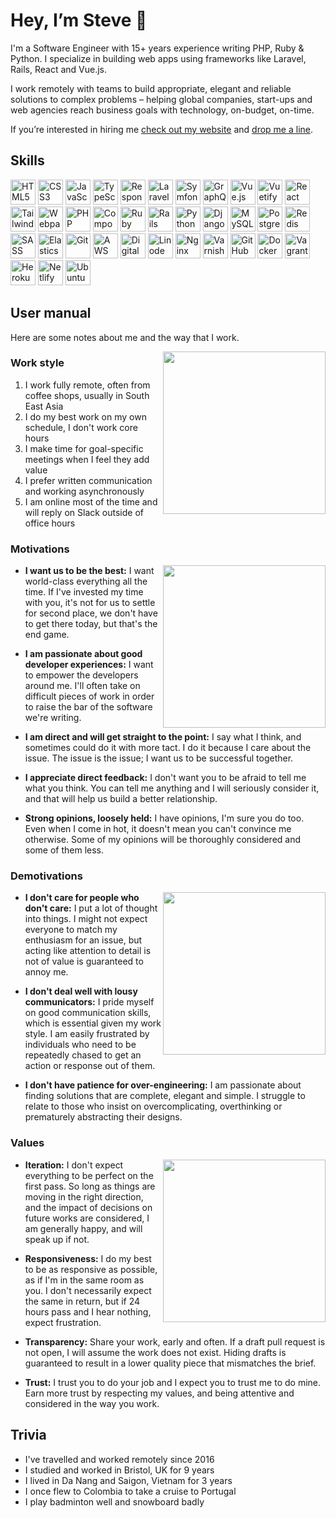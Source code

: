 # Hey, I’m Steve 👋

I'm a Software Engineer with 15+ years experience writing PHP, Ruby & Python. I specialize in building web apps using frameworks like Laravel, Rails, React and Vue.js.

I work remotely with teams to build appropriate, elegant and reliable solutions to complex problems – helping global companies, start-ups and web agencies reach business goals with technology, on-budget, on-time.

If you’re interested in hiring me [check out my website](https://steve.ly) and [drop me a line](https://twitter.com/stevelacey).


## Skills

<a href="https://steve.ly/html5" title="HTML5"><img src="https://steve.ly/images/fit/64/64/sm/storage/skills/html5.png" height="40" alt="HTML5"></a>
<a href="https://steve.ly/css3" title="CSS3"><img src="https://steve.ly/images/fit/64/64/sm/storage/skills/css3.png" height="40" alt="CSS3"></a>
<a href="https://steve.ly/js" title="JavaScript"><img src="https://steve.ly/images/fit/64/64/sm/storage/skills/javascript.png" height="40" alt="JavaScript"></a>
<a href="https://steve.ly/ts" title="TypeScript"><img src="https://steve.ly/images/fit/64/64/sm/storage/skills/typescript.png" height="40" alt="TypeScript"></a>
<a href="https://steve.ly/responsive-design" title="Responsive Design"><img src="https://steve.ly/images/fit/64/64/sm/storage/skills/responsive.png" height="40" alt="Responsive Design"></a>
<a href="https://steve.ly/laravel" title="Laravel"><img src="https://steve.ly/images/fit/64/64/sm/storage/skills/laravel.png" height="40" alt="Laravel"></a>
<a href="https://steve.ly/symfony" title="Symfony"><img src="https://steve.ly/images/fit/64/64/sm/storage/skills/symfony.png" height="40" alt="Symfony"></a>
<a href="https://steve.ly/graphql" title="GraphQL"><img src="https://steve.ly/images/fit/64/64/sm/storage/skills/graphql.png" height="40" alt="GraphQL"></a>
<a href="https://steve.ly/vue" title="Vue.js"><img src="https://steve.ly/images/fit/64/64/sm/storage/skills/vue.png" height="40" alt="Vue.js"></a>
<a href="https://steve.ly/vuetify" title="Vuetify"><img src="https://steve.ly/images/fit/64/64/sm/storage/skills/vuetify.png" height="40" alt="Vuetify"></a>
<a href="https://steve.ly/react" title="React"><img src="https://steve.ly/images/fit/64/64/sm/storage/skills/react.png" height="40" alt="React"></a>
<a href="https://steve.ly/tailwind" title="Tailwind"><img src="https://steve.ly/images/fit/64/64/sm/storage/skills/tailwind.png" height="40" alt="Tailwind"></a>
<a href="https://steve.ly/webpack" title="Webpack"><img src="https://steve.ly/images/fit/64/64/sm/storage/skills/webpack.png" height="40" alt="Webpack"></a>
<a href="https://steve.ly/php" title="PHP"><img src="https://steve.ly/images/fit/64/64/sm/storage/skills/php.png" height="40" alt="PHP"></a>
<a href="https://steve.ly/composer" title="Composer"><img src="https://steve.ly/images/fit/64/64/sm/storage/skills/composer.png" height="40" alt="Composer"></a>
<a href="https://steve.ly/ruby" title="Ruby"><img src="https://steve.ly/images/fit/64/64/sm/storage/skills/ruby.png" height="40" alt="Ruby"></a>
<a href="https://steve.ly/rails" title="Rails"><img src="https://steve.ly/images/fit/64/64/sm/storage/skills/rails.png" height="40" alt="Rails"></a>
<a href="https://steve.ly/python" title="Python"><img src="https://steve.ly/images/fit/64/64/sm/storage/skills/python.png" height="40" alt="Python"></a>
<a href="https://steve.ly/django" title="Django"><img src="https://steve.ly/images/fit/64/64/sm/storage/skills/django.png" height="40" alt="Django"></a>
<a href="https://steve.ly/mysql" title="MySQL"><img src="https://steve.ly/images/fit/64/64/sm/storage/skills/mysql.png" height="40" alt="MySQL"></a>
<a href="https://steve.ly/postgres" title="Postgres"><img src="https://steve.ly/images/fit/64/64/sm/storage/skills/postgres.png" height="40" alt="Postgres"></a>
<a href="https://steve.ly/redis" title="Redis"><img src="https://steve.ly/images/fit/64/64/sm/storage/skills/redis.png" height="40" alt="Redis"></a>
<a href="https://steve.ly/sass" title="SASS"><img src="https://steve.ly/images/fit/64/64/sm/storage/skills/sass.png" height="40" alt="SASS"></a>
<a href="https://steve.ly/elasticsearch" title="Elasticsearch"><img src="https://steve.ly/images/fit/64/64/sm/storage/skills/elasticsearch.png" height="40" alt="Elasticsearch"></a>
<a href="https://steve.ly/git" title="Git"><img src="https://steve.ly/images/fit/64/64/sm/storage/skills/git.png" height="40" alt="Git"></a>
<a href="https://steve.ly/aws" title="AWS"><img src="https://steve.ly/images/fit/64/64/sm/storage/skills/amazon-web-services.png" height="40" alt="AWS"></a>
<a href="https://steve.ly/digitalocean" title="DigitalOcean"><img src="https://steve.ly/images/fit/64/64/sm/storage/skills/digitalocean.png" height="40" alt="DigitalOcean"></a>
<a href="https://steve.ly/linode" title="Linode"><img src="https://steve.ly/images/fit/64/64/sm/storage/skills/linode.png" height="40" alt="Linode"></a>
<a href="https://steve.ly/nginx" title="Nginx"><img src="https://steve.ly/images/fit/64/64/sm/storage/skills/nginx.png" height="40" alt="Nginx"></a>
<a href="https://steve.ly/varnish" title="Varnish"><img src="https://steve.ly/images/fit/64/64/sm/storage/skills/varnish.png" height="40" alt="Varnish"></a>
<a href="https://steve.ly/github" title="GitHub"><img src="https://steve.ly/images/fit/64/64/sm/storage/skills/github.png" height="40" alt="GitHub"></a>
<a href="https://steve.ly/docker" title="Docker"><img src="https://steve.ly/images/fit/64/64/sm/storage/skills/docker.png" height="40" alt="Docker"></a>
<a href="https://steve.ly/vagrant" title="Vagrant"><img src="https://steve.ly/images/fit/64/64/sm/storage/skills/vagrant.png" height="40" alt="Vagrant"></a>
<a href="https://steve.ly/heroku" title="Heroku"><img src="https://steve.ly/images/fit/64/64/sm/storage/skills/heroku.png" height="40" alt="Heroku"></a>
<a href="https://steve.ly/netlify" title="Netlify"><img src="https://steve.ly/images/fit/64/64/sm/storage/skills/netlify.png" height="40" alt="Netlify"></a>
<a href="https://steve.ly/ubuntu" title="Ubuntu"><img src="https://steve.ly/images/fit/64/64/sm/storage/skills/ubuntu.png" height="40" alt="Ubuntu"></a>


## User manual

Here are some notes about me and the way that I work.

<a href="https://app.gun.io/workstyle/results/6cab485e-0952-420b-98e3-cc29e76a0d94/">
  <img src="https://user-images.githubusercontent.com/289531/166137977-7f8b9eaf-c979-430c-9493-91189300dbd3.png" align="right" width="260">
</a>

### Work style

1. I work fully remote, often from coffee shops, usually in South East Asia
2. I do my best work on my own schedule, I don't work core hours
3. I make time for goal-specific meetings when I feel they add value
4. I prefer written communication and working asynchronously
5. I am online most of the time and will reply on Slack outside of office hours

### Motivations

<img src="https://c.tenor.com/-mXgZ1VsTfAAAAAM/star-wars-the-mandalorian.gif" align="right" width="260">

- **I want us to be the best:** I want world-class everything all the time. If I've invested my time with you, it's not for us to settle for second place, we don't have to get there today, but that's the end game.

- **I am passionate about good developer experiences:** I want to empower the developers around me. I'll often take on difficult pieces of work in order to raise the bar of the software we're writing.

- **I am direct and will get straight to the point:** I say what I think, and sometimes could do it with more tact. I do it because I care about the issue. The issue is the issue; I want us to be successful together.

- **I appreciate direct feedback:** I don't want you to be afraid to tell me what you think. You can tell me anything and I will seriously consider it, and that will help us build a better relationship.

- **Strong opinions, loosely held:** I have opinions, I'm sure you do too. Even when I come in hot, it doesn't mean you can't convince me otherwise. Some of my opinions will be thoroughly considered and some of them less.

### Demotivations

<img src="https://c.tenor.com/EDx6I5vUZPoAAAAd/the-mandalorian-mandalorian.gif" align="right" width="260">

- **I don't care for people who don't care:** I put a lot of thought into things. I might not expect everyone to match my enthusiasm for an issue, but acting like attention to detail is not of value is guaranteed to annoy me.

- **I don't deal well with lousy communicators:** I pride myself on good communication skills, which is essential given my work style. I am easily frustrated by individuals who need to be repeatedly chased to get an action or response out of them.

- **I don't have patience for over-engineering:** I am passionate about finding solutions that are complete, elegant and simple. I struggle to relate to those who insist on overcomplicating, overthinking or prematurely abstracting their designs.

### Values

<img src="https://c.tenor.com/dh5dpS0KyrMAAAAC/star-wars-the-mandalorian.gif" align="right" width="260">

- **Iteration:** I don't expect everything to be perfect on the first pass. So long as things are moving in the right direction, and the impact of decisions on future works are considered, I am generally happy, and will speak up if not.

- **Responsiveness:** I do my best to be as responsive as possible, as if I'm in the same room as you. I don't necessarily expect the same in return, but if 24 hours pass and I hear nothing, expect frustration.

- **Transparency:** Share your work, early and often. If a draft pull request is not open, I will assume the work does not exist. Hiding drafts is guaranteed to result in a lower quality piece that mismatches the brief.

- **Trust:** I trust you to do your job and I expect you to trust me to do mine. Earn more trust by respecting my values, and being attentive and considered in the way you work.


## Trivia

- I've travelled and worked remotely since 2016
- I studied and worked in Bristol, UK for 9 years
- I lived in Da Nang and Saigon, Vietnam for 3 years
- I once flew to Colombia to take a cruise to Portugal
- I play badminton well and snowboard badly

